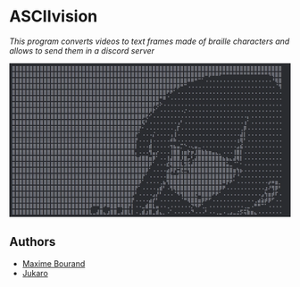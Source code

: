 # ASCIIvision
_This program converts videos to text frames made of braille characters and allows to send them in a discord server_

<img src="https://raw.githubusercontent.com/mbourand/ASCIIvision/master/.illustrations/lagtrain.png" />

## Authors
- [Maxime Bourand](https://github.com/mbourand)
- [Jukaro](https://github.com/jukaro)
